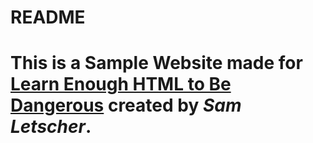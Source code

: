 <h1>README<h1>

# This is a <strong>Sample Website</strong> made for <a href="learnenough.com">Learn Enough HTML to Be Dangerous</a> created by <em>Sam Letscher</em>.
